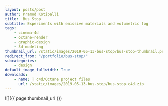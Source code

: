 ```yaml
---
layout: posts/post
author: Pramod Kotipalli
title:  Bus Stop
subtitle: Experiments with emissive materials and volumetric fog
tags:
    - cinema-4d
    - octane-render
    - graphic-design
    - 3d-modeling
thumbnail_url: /static/images/2019-05-13-bus-stop/bus-stop-thumbnail.png
redirect_from: "/portfolio/bus-stop/"
subcategories:
    - design
default_image_fullwidth: True
downloads:
    - name: 🎥 c4d/Octane project files
      url: /static/images/2019-05-13-bus-stop/bus-stop.c4d.zip
---
```


![]({{ page.thumbnail_url }})
